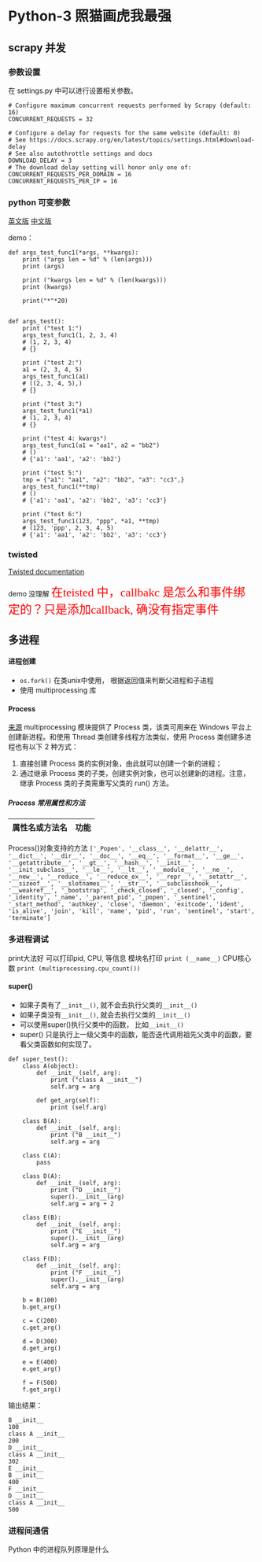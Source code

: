 # Python-3 照猫画虎我最强

## scrapy 并发
### 参数设置
在 settings.py 中可以进行设置相关参数。
```
# Configure maximum concurrent requests performed by Scrapy (default: 16)
CONCURRENT_REQUESTS = 32

# Configure a delay for requests for the same website (default: 0)
# See https://docs.scrapy.org/en/latest/topics/settings.html#download-delay
# See also autothrottle settings and docs
DOWNLOAD_DELAY = 3
# The download delay setting will honor only one of:
CONCURRENT_REQUESTS_PER_DOMAIN = 16
CONCURRENT_REQUESTS_PER_IP = 16
```

### python 可变参数
[英文版](https://book.pythontips.com/en/latest/args_and_kwargs.html)
[中文版](https://docs.pythontab.com/interpy/args_kwargs/Usage_args/)

demo：
```
def args_test_func1(*args, **kwargs):
    print ("args len = %d" % (len(args)))
    print (args)
    
    print ("kwargs len = %d" % (len(kwargs)))
    print (kwargs)
    
    print("*"*20)
    

def args_test():
    print ("test 1:")
    args_test_func1(1, 2, 3, 4)
    # (1, 2, 3, 4)
    # {}
    
    print ("test 2:")
    a1 = (2, 3, 4, 5)
    args_test_func1(a1)
    # ((2, 3, 4, 5),)
    # {}
    
    print ("test 3:")
    args_test_func1(*a1)
    # (1, 2, 3, 4)
    # {}
    
    print ("test 4: kwargs")
    args_test_func1(a1 = "aa1", a2 = "bb2")
    # ()
    # {'a1': 'aa1', 'a2': 'bb2'}
    
    print ("test 5:")
    tmp = {"a1": "aa1", "a2": "bb2", "a3": "cc3",}
    args_test_func1(**tmp)
    # ()
    # {'a1': 'aa1', 'a2': 'bb2', 'a3': 'cc3'}
    
    print ("test 6:")
    args_test_func1(123, "ppp", *a1, **tmp)
    # (123, 'ppp', 2, 3, 4, 5)
    # {'a1': 'aa1', 'a2': 'bb2', 'a3': 'cc3'}
```


###  twisted
[Twisted documentation](https://twistedmatrix.com/documents/current/)

demo 没理解
<font color=#ff0000 size=5 face="黑体">在teisted 中，callbakc 是怎么和事件绑定的？只是添加callback, 确没有指定事件 </font>

## 多进程

#### 进程创建
* `os.fork()` 在类unix中使用， 根据返回值来判断父进程和子进程
* 使用 multiprocessing 库

#### Process
[来源](http://c.biancheng.net/view/2632.html)
multiprocessing 模块提供了 Process 类，该类可用来在 Windows 平台上创建新进程。和使用 Thread 类创建多线程方法类似，使用 Process 类创建多进程也有以下 2 种方式：
1. 直接创建 Process 类的实例对象，由此就可以创建一个新的进程；
2. 通过继承 Process 类的子类，创建实例对象，也可以创建新的进程。注意，继承 Process 类的子类需重写父类的 run() 方法。

##### Process 常用属性和方法
|属性名或方法名|功能|
|-|-|


Process()对象支持的方法 `['_Popen', '__class__', '__delattr__', '__dict__', '__dir__', '__doc__', '__eq__', '__format__', '__ge__', '__getattribute__', '__gt__', '__hash__', '__init__', '__init_subclass__', '__le__', '__lt__', '__module__', '__ne__', '__new__', '__reduce__', '__reduce_ex__', '__repr__', '__setattr__', '__sizeof__', '__slotnames__', '__str__', '__subclasshook__', '__weakref__', '_bootstrap', '_check_closed', '_closed', '_config', '_identity', '_name', '_parent_pid', '_popen', '_sentinel', '_start_method', 'authkey', 'close', 'daemon', 'exitcode', 'ident', 'is_alive', 'join', 'kill', 'name', 'pid', 'run', 'sentinel', 'start', 'terminate']`

### 多进程调试
print大法好
可以打印pid, CPU, 等信息
模块名打印 `print (__name__)`
CPU核心数 `print (multiprocessing.cpu_count())`

#### super()
* 如果子类有了`__init__()`, 就不会去执行父类的`__init__()`
* 如果子类没有`__init__()`, 就会去执行父类的`__init__()`
* 可以使用super()执行父类中的函数， 比如`__init__()`
* super() 只是执行上一级父类中的函数，能否迭代调用祖先父类中的函数，要看父类函数如何实现了。

```
def super_test():
    class A(object):
        def __init__(self, arg):
            print ("class A __init__")
            self.arg = arg

        def get_arg(self):
            print (self.arg)

    class B(A):
        def __init__(self, arg):
            print ("B __init__")
            self.arg = arg

    class C(A):
        pass

    class D(A):
        def __init__(self, arg):
            print ("D __init__")
            super().__init__(arg)
            self.arg = arg + 2

    class E(B):
        def __init__(self, arg):
            print ("E __init__")
            super().__init__(arg)
            self.arg = arg

    class F(D):
        def __init__(self, arg):
            print ("F __init__")
            super().__init__(arg)
            self.arg = arg

    b = B(100)
    b.get_arg()

    c = C(200)
    c.get_arg()

    d = D(300)
    d.get_arg()

    e = E(400)
    e.get_arg()

    f = F(500)
    f.get_arg()
```
输出结果：
```
B __init__
100
class A __init__
200
D __init__
class A __init__
302
E __init__
B __init__
400
F __init__
D __init__
class A __init__
500
```

### 进程间通信

Python 中的进程队列原理是什么
